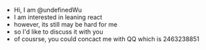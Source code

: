 - Hi, I am @undefinedWu
- I am interested in leaning react
- however, its still may be hard for me
- so I'd like to discuss it with you
- of cousrse, you could concact me with QQ which is 2463238851
